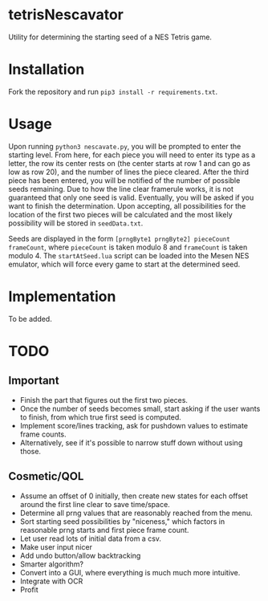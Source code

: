# tetrisNescavator
Utility for determining the starting seed of a NES Tetris game.

# Installation
Fork the repository and run ``pip3 install -r requirements.txt``.

# Usage
Upon running ``python3 nescavate.py``, you will be prompted to enter the starting level. From here, for each piece you will need to enter its type as a letter, the row its center rests on (the center starts at row 1 and can go as low as row 20), and the number of lines the piece cleared. After the third piece has been entered, you will be notified of the number of possible seeds remaining. Due to how the line clear framerule works, it is not guaranteed that only one seed is valid. Eventually, you will be asked if you want to finish the determination. Upon accepting, all possibilities for the location of the first two pieces will be calculated and the most likely possibility will be stored in ``seedData.txt``.

Seeds are displayed in the form ``[prngByte1 prngByte2] pieceCount frameCount``, where ``pieceCount`` is taken modulo 8 and ``frameCount`` is taken modulo 4. The ``startAtSeed.lua`` script can be loaded into the Mesen NES emulator, which will force every game to start at the determined seed.

# Implementation
To be added.

# TODO
## Important
- Finish the part that figures out the first two pieces.
- Once the number of seeds becomes small, start asking if the user wants to finish, from which true first seed is computed.
- Implement score/lines tracking, ask for pushdown values to estimate frame counts.
- Alternatively, see if it's possible to narrow stuff down without using those.

## Cosmetic/QOL
- Assume an offset of 0 initially, then create new states for each offset around the first line clear to save time/space.
- Determine all prng values that are reasonably reached from the menu.
- Sort starting seed possibilities by "niceness," which factors in reasonable prng starts and first piece frame count.
- Let user read lots of initial data from a csv.
- Make user input nicer
- Add undo button/allow backtracking
- Smarter algorithm?
- Convert into a GUI, where everything is much much more intuitive.
- Integrate with OCR
- Profit
